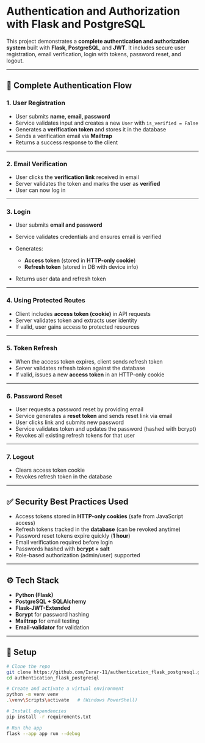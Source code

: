 # Authentication and Authorization with Flask and PostgreSQL

This project demonstrates a **complete authentication and authorization system** built with **Flask**, **PostgreSQL**, and **JWT**.
It includes secure user registration, email verification, login with tokens, password reset, and logout.

---

## 🔑 Complete Authentication Flow

### 1. **User Registration**

* User submits **name, email, password**
* Service validates input and creates a new `User` with `is_verified = False`
* Generates a **verification token** and stores it in the database
* Sends a verification email via **Mailtrap**
* Returns a success response to the client

---

### 2. **Email Verification**

* User clicks the **verification link** received in email
* Server validates the token and marks the user as **verified**
* User can now log in

---

### 3. **Login**

* User submits **email and password**
* Service validates credentials and ensures email is verified
* Generates:

  * **Access token** (stored in **HTTP-only cookie**)
  * **Refresh token** (stored in DB with device info)
* Returns user data and refresh token

---

### 4. **Using Protected Routes**

* Client includes **access token (cookie)** in API requests
* Server validates token and extracts user identity
* If valid, user gains access to protected resources

---

### 5. **Token Refresh**

* When the access token expires, client sends refresh token
* Server validates refresh token against the database
* If valid, issues a new **access token** in an HTTP-only cookie

---

### 6. **Password Reset**

* User requests a password reset by providing email
* Service generates a **reset token** and sends reset link via email
* User clicks link and submits new password
* Service validates token and updates the password (hashed with bcrypt)
* Revokes all existing refresh tokens for that user

---

### 7. **Logout**

* Clears access token cookie
* Revokes refresh token in the database

---

## ✅ Security Best Practices Used

* Access tokens stored in **HTTP-only cookies** (safe from JavaScript access)
* Refresh tokens tracked in the **database** (can be revoked anytime)
* Password reset tokens expire quickly (**1 hour**)
* Email verification required before login
* Passwords hashed with **bcrypt + salt**
* Role-based authorization (admin/user) supported

---

## ⚙️ Tech Stack

* **Python (Flask)**
* **PostgreSQL + SQLAlchemy**
* **Flask-JWT-Extended**
* **Bcrypt** for password hashing
* **Mailtrap** for email testing
* **Email-validator** for validation

---

## 🚀 Setup

```bash
# Clone the repo
git clone https://github.com/Israr-11/authentication_flask_postgresql.git
cd authentication_flask_postgresql

# Create and activate a virtual environment
python -m venv venv
.\venv\Scripts\activate   # (Windows PowerShell)

# Install dependencies
pip install -r requirements.txt

# Run the app
flask --app app run --debug
```
